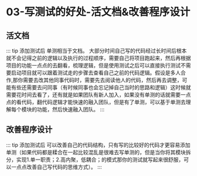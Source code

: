 <!-- 单元测试的其他好处 -->
# 03-写测试的好处-活文档&改善程序设计


## 活文档
::: tip 添加测试后
单测相当于文档。
大部分时间自己写的代码经过长时间后根本就不会记得之前的逻辑以及执行的过程顺序，需要自己将项目跑起来，然后再根据项目的功能一点点的去翻看，梳理逻辑，但是使用测试之后可以直接执行测试不需要启动项目就可以跟着测试走的步骤去查看自己之前的代码逻辑。假设是多人合作,那你需要去改其他同事代码时，需要先去阅读他人的代码，然后再去调整，可能有些还需要去问同事（有时候同事也会忘记掉自己当时的思路和逻辑）这时候就需要花时间去看了，还有就是如果团队有新人加入，如果没有单测的话就需要一点点的看代码，翻代码逻辑才能快速的融入团队，但是有了单测，可以基于单测去理解每个模块的功能，然后快速融入团队。
:::

## 改善程序设计
::: tip 添加测试后
可以改善自己的代码结构，只有写的比较好的代码才更容易添加单测（如果代码都是糅合在一起比较混乱是很难去写单测的，但是当你将其模块拆分，实现1.单一职责；2.高内聚，低耦合；的模式那你的测试就写起来很舒服，可以一点点改善自己写代码的思维方式）。
:::
